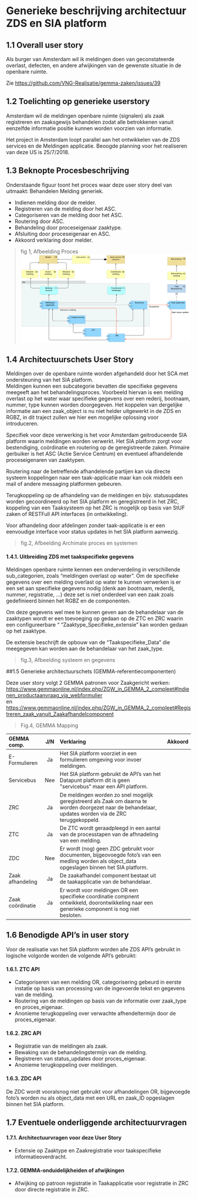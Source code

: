 # Generieke beschrijving architectuur ZDS en SIA platform

## 1.1	Overall user story

Als burger van Amsterdam wil ik meldingen doen van geconstateerde overlast, defecten, en andere afwijkingen van de gewenste situatie in de openbare ruimte.

Zie <https://github.com/VNG-Realisatie/gemma-zaken/issues/39>

## 1.2	Toelichting op generieke userstory 

Amsterdam wil de meldingen openbare ruimte (signalen) als zaak registreren en zaaksgewijs behandelen zodat alle betrokkenen vanuit eenzelfde informatie positie kunnen worden voorzien van informatie. 

Het project in Amsterdam loopt parallel aan het ontwikkelen van de ZDS services en de Meldingen applicatie. Beoogde planning voor het realiseren van deze US is 25/7/2018.

## 1.3	Beknopte Procesbeschrijving

Onderstaande figuur toont het proces waar deze user story deel van uitmaakt: Behandelen Melding generiek.
 
* Indienen melding door de melder.
* Registreren van de melding door het ASC.
* Categoriseren van de melding door het ASC.
* Routering door ASC.
* Behandeling door proceseigenaar zaaktype.
* Afsluiting door proceseigenaar en ASC.
* Akkoord verklaring door melder.

>fig 1, Afbeelding Proces
![fig 1](https://github.com/MarcelMoerman/Zaak-Document-Services/blob/master/docs/1_1_Overview_proc_sys_signalen.png)

## 1.4	Architectuurschets User Story

Meldingen over de openbare ruimte worden afgehandeld door het SCA met ondersteuning van het SIA platform.  
Meldingen kunnen een subcategorie bevatten die specifieke gegevens meegeeft aan het behandelingsproces. Voorbeeld hiervan is een melding overlast op het water waar specifieke gegevens over een rederij, bootnaam, nummer, type kunnen worden doorgegeven.
Het koppelen van dergelijke informatie aan een zaak_object is nu niet helder uitgewerkt in de ZDS en RGBZ, in dit traject zullen we hier een mogelijke oplossing voor introduceren.

Specifiek voor deze verwerking is het voor Amsterdam geitroduceerde SIA platform waarin meldingen worden verwerkt. Het SIA platform zorgt voor bestendiging, coördinatie en routering op de geregistreerde zaken. Primaire gerbuiker is het ASC (Actie Service Centrum) en eventueel afhandelende proceseigenaren van zaaktypen. 

Routering naar de betreffende afhandelende partijen kan via directe systeem koppelingen naar een taak-applicatie maar kan ook middels een mail of andere messaging platformen gebeuren.

Terugkoppeling op de afhandeling van de meldingen en bijv. statusupdates worden gecoordineerd op het SIA platform en geregistreerd in het ZRC, koppeling van een Taaksysteem op het ZRC is mogelijk op basis van StUF zaken of RESTFull API interfaces (in ontwikkeling).

Voor afhandeling door afdelingen zonder taak-applicatie is er een eenvoudige interface voor status updates in het SIA platform aanwezig.

>fig.2, Afbeelding Archimate proces en systemen

#### 1.4.1.	 Uitbreiding ZDS met taakspecifieke gegevens

Meldingen openbare ruimte kennen een onderverdeling in verschillende sub_categorien, zoals “meldingen overlast op water”.
Om de specifieke gegevens over een melding overlast op water te kunnen verwerken is er een set aan specifieke gegevens nodig (denk aan bootnaam, rederdij, nummer, registratie, …) deze set is niet onderdeel van een zaak zoals gedefinieerd binnen het RGBZ en de componenten.

Om deze gegevens wel mee te kunnen geven aan de behandelaar van de zaaktypen wordt er een toevoeging op gedaan op de ZTC en ZRC waarin een configureerbare  “ “Zaaktype_Specifieke_extensie” kan worden gedaan op het zaaktype.

De extensie beschrijft de opbouw van de “Taakspecifieke_Data” die meegegeven kan worden aan de behandelaar van het zaak_type.

>fig.3, Afbeelding systeem en gegevens

##1.5	Generieke architectuurschets (GEMMA-referentiecomponenten)

Deze user story volgt 2 GEMMA patronen voor Zaakgericht werken:
<https://www.gemmaonline.nl/index.php/ZGW_in_GEMMA_2_compleet#Indienen_productaanvraag_via_webformulier>  
en  
<https://www.gemmaonline.nl/index.php/ZGW_in_GEMMA_2_compleet#Registreren_zaak_vanuit_Zaakafhandelcomponent>
 
>Fig.4, GEMMA Mapping

|GEMMA comp.      |  J/N  | Verklaring                                        | Akkoord |
|:----------------|:-----:|:-------------------------------------------------|:------:|
|E-Formulieren   |Ja|Het SIA platform voorziet in een formulieren omgeving voor invoer meldingen. | |
|Servicebus    |Nee|Het SIA platform gebruikt de API’s van het Datapunt platform dit is geen "servicebus" maar een API platform.| |
|ZRC	        |Ja|De meldingen worden zo snel mogelijk geregistreerd als Zaak om daarna te worden doorgezet naar de behandelaar, updates worden via de ZRC teruggekoppeld.     | |
|ZTC          |Ja|De ZTC wordt geraadpleegd in een aantal van de processtapen van de afhnadeling van een melding. | |
|ZDC| Nee|Er wordt (nog) geen ZDC gebruikt voor documenten, bijgeovoegde foto’s van een medling worden als object_data opgeslagen binnen het SIA platform.| |
|Zaak afhandeling|Ja|De zaakafhandel component bestaat uit de taakapplicatie van de behandelaar.| |
|Zaak coördinatie|Ja|Er wordt voor meldingen OR een specifieke coordinatie compnent ontwikkeld, doorontwikkeling naar een generieke component is nog niet besloten.| |

## 1.6	Benodigde API’s in user story
Voor de realisatie van het SIA platform worden alle ZDS API’s gebruikt in logische volgorde worden de volgende API’s gebruikt:  
#### 1.6.1.	ZTC API
* Categoriseren van een melding OR, categorisering gebeurd in eerste instatie op basis van processing van de ingevoerde tekst en gegevens van de melding.  
* Routering van de meldingen op basis van de informatie over zaak_type en proces_eigenaar.  
* Anonieme terugkoppeling over verwachte afhendeltermijn door de proces_eigenaar.  

#### 1.6.2.	ZRC API
* Registratie van de meldingen als zaak.  
* Bewaking van de behandelingstermijn van de melding.  
* Registreren van status_updates door proces_eigenaar.  
* Anonieme terugkoppeling over meldingen.  

#### 1.6.3.	ZDC API
De ZDC wordt vooralsnog niet gebruikt voor afhandelingen OR, bijgevoegde foto’s worden nu als object_data met een URL en zaak_ID opgeslagen binnen het SIA platform.   

## 1.7	Eventuele onderliggende architectuurvragen

#### 1.7.1.	Architectuurvragen voor deze User Story
* Extensie op Zaaktype en Zaakregistratie voor taakspecifieke informatieoverdracht.  

#### 1.7.2.	GEMMA-onduidelijkheiden of afwijkingen
* Afwijking op patroon registratie in Taakapplicatie voor registratie in ZRC door directe registratie in ZRC.

